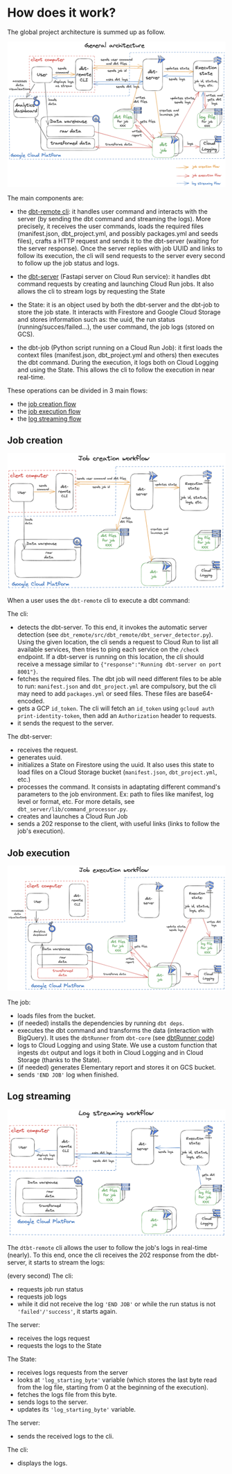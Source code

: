 # How does it work?

The global project architecture is summed up as follow.

![dbt-remote-schema](images/dbt-remote-schema.png)

The main components are:

- the [dbt-remote cli](#dbt-remote-cli): it handles user command and interacts with the server (by sending the dbt command and streaming the logs). More precisely, it receives the user commands, loads the required files (manifest.json, dbt_project.yml, and possibly packages.yml and seeds files), crafts a HTTP request and sends it to the dbt-server (waiting for the server response). Once the server replies with job UUID and links to follow its execution, the cli will send requests to the server every second to follow up the job status and logs.

- the [dbt-server](#dbt-server) (Fastapi server on Cloud Run service): it handles dbt command requests by creating and launching Cloud Run jobs. It also allows the cli to stream logs by requesting the State

- the State: it is an object used by both the dbt-server and the dbt-job to store the job state. It interacts with Firestore and Google Cloud Storage and stores information such as: the uuid, the run status (running/succes/failed...), the user command, the job logs (stored on GCS).
- the dbt-job (Python script running on a Cloud Run Job): it first loads the context files (manifest.json, dbt_project.yml and others) then executes the dbt command. During the execution, it logs both on Cloud Logging and using the State. This allows the cli to follow the execution in near real-time.

These operations can be divided in 3 main flows:

- the [job creation flow](#job-creation)
- the [job execution flow](#job-execution)
- the [log streaming flow](#log-streaming)

## Job creation

![job-creation-workflow](images/job-creation-workflow.png)

When a user uses the `dbt-remote` cli to execute a dbt command:

The cli:

- detects the dbt-server. To this end, it invokes the automatic server detection (see `dbt_remote/src/dbt_remote/dbt_server_detector.py`). Using the given location, the cli sends a request to Cloud Run to list all available services, then tries to ping each service on the `/check` endpoint. If a dbt-server is running on this location, the cli should receive a message similar to `{"response":"Running dbt-server on port 8001"}`.
- fetches the required files. The dbt job will need different files to be able to run: `manifest.json` and `dbt_project.yml` are compulsory, but the cli may need to add `packages.yml` or seed files. These files are base64-encoded.
- gets a GCP `id_token`. The cli will fetch an `id_token` using `gcloud auth print-identity-token`, then add an `Authorization` header to requests.
- it sends the request to the server.

The dbt-server:

- receives the request.
- generates uuid.
- initializes a State on Firestore using the uuid. It also uses this state to load files on a Cloud Storage bucket (`manifest.json`, `dbt_project.yml`, etc.)
- processes the command. It consists in adaptating different command's parameters to the job environment. Ex: path to files like manifest, log level or format, etc. For more details, see `dbt_server/lib/command_processor.py`.
- creates and launches a Cloud Run Job
- sends a 202 response to the client, with useful links (links to follow the job's execution).


## Job execution

![job-execution-workflow](images/job-execution-workflow.png)

The job:

- loads files from the bucket.
- (if needed) installs the dependencies by running `dbt deps`.
- executes the dbt command and transforms the data (interaction with BigQuery). It uses the `dbtRunner` from `dbt-core` (see [dbtRunner code][dbt-runner])
- logs to Cloud Logging and using State. We use a custom function that ingests `dbt` output and logs it both in Cloud Logging and in Cloud Storage (thanks to the State).
- (if needed) generates Elementary report and stores it on GCS bucket.
- sends `'END JOB'` log when finished.

## Log streaming

![log-stream-workflow](images/log-stream-workflow.png)

The `dtbt-remote` cli allows the user to follow the job's logs in real-time (nearly). To this end, once the cli receives the 202 response from the dbt-server, it starts to stream the logs:

(every second) The cli:

- requests job run status
- requests job logs
- while it did not receive the log `'END JOB'` or while the run status is not `'failed'/'success'`, it starts again.

The server:

- receives the logs request
- requests the logs to the State

The State:

- receives logs requests from the server
- looks at `'log_starting_byte'` variable (which stores the last byte read from the log file, starting from 0 at the beginning of the execution).
- fetches the logs file from this byte.
- sends logs to the server.
- updates its `'log_starting_byte'` variable.

The server:

- sends the received logs to the cli.

The cli:

- displays the logs.



[//]: #

   [dbt-runner]: <https://github.com/dbt-labs/dbt-core/blob/main/core/dbt/cli/main.py>
   
